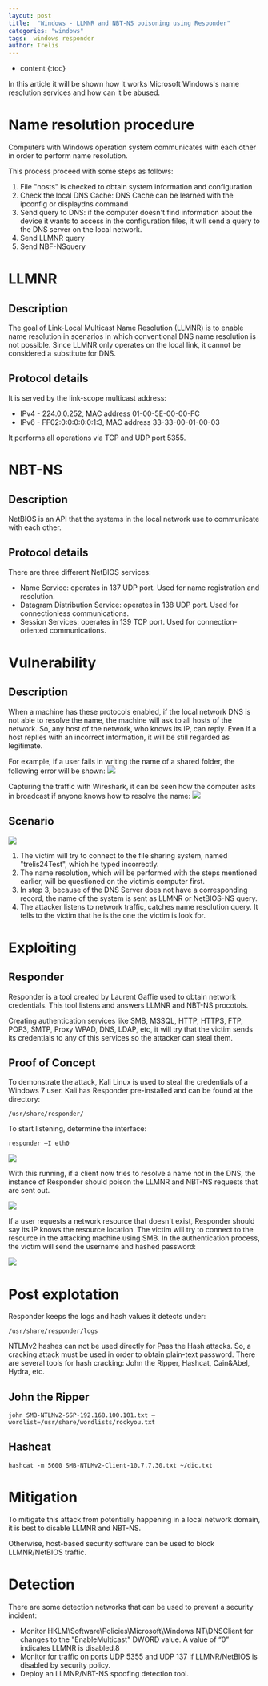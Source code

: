 ```yaml
---
layout: post
title:  "Windows - LLMNR and NBT-NS poisoning using Responder"
categories: "windows"
tags:  windows responder
author: Trelis
---
```


* content
{:toc}

In this article it will be shown how it works Microsoft Windows's name resolution services and how can it be abused.




# Name resolution procedure
Computers with Windows operation system communicates with each other in order to perform name resolution.

This process proceed with some steps as follows:
1. File "hosts" is checked to obtain system information and configuration
2. Check the local DNS Cache: DNS Cache can be learned with the ipconfig or displaydns command
3. Send query to DNS: if the computer doesn't find information about the device it wants to access in the configuration files, it will send a query to the DNS server on the local network.
4. Send LLMNR query
5. Send NBF-NSquery

# LLMNR
## Description
The goal of Link-Local Multicast Name Resolution (LLMNR) is to enable name resolution in scenarios in which conventional DNS name resolution is not possible. Since LLMNR only operates on the local link, it cannot be considered a substitute for DNS.


## Protocol details
It is served by the link-scope multicast address:
* IPv4 - 224.0.0.252, MAC address 01-00-5E-00-00-FC
* IPv6 - FF02:0:0:0:0:0:1:3, MAC address 33-33-00-01-00-03

It performs all operations via TCP and UDP port 5355.



# NBT-NS
## Description
NetBIOS is an API that the systems in the local network use to communicate with each other.

## Protocol details
There are three different NetBIOS services:
* Name Service: operates in 137 UDP port. Used for name registration and resolution.
* Datagram Distribution Service: operates in 138 UDP port. Used for connectionless communications.
* Session Services: operates in 139 TCP port. Used for connection-oriented communications.



# Vulnerability
## Description
When a machine has these protocols enabled, if the local network DNS is not able to resolve the name, the machine will ask to all hosts of the network. So, any host of the network, who knows its IP, can reply. Even if a host replies with an incorrect information, it will be still regarded as legitimate.

For example, if a user fails in writing the name of a shared folder, the following error will be shown:
![](https://raw.githubusercontent.com/trelis24/trelis24.github.io/master/img/2018-07-31-Windows-LLMNR-NBTNS-Poisoning-Responder/error.png)

Capturing the traffic with Wireshark, it can be seen how the computer asks in broadcast if anyone knows how to resolve the name:
![](https://raw.githubusercontent.com/trelis24/trelis24.github.io/master/img/2018-07-31-Windows-LLMNR-NBTNS-Poisoning-Responder/netbios_wireshark1.png)


## Scenario
![](https://raw.githubusercontent.com/trelis24/trelis24.github.io/master/img/2018-07-31-Windows-LLMNR-NBTNS-Poisoning-Responder/diagram.png)

1. The victim will try to connect to the file sharing system, named "trelis24Test", which he typed incorrectly.
2. The name resolution, which will be performed with the steps mentioned earlier, will be questioned on the victim’s computer first.
3. In step 3, because of the DNS Server does not have a corresponding record, the name of the system is sent as LLMNR or NetBIOS-NS query.
4. The attacker listens to network traffic, catches name resolution query. It tells to the victim that he is the one the victim is look for.


# Exploiting
## Responder
Responder is a tool created by Laurent Gaffie used to obtain network credentials. This tool listens and answers LLMNR and NBT-NS procotols. 

Creating authentication services like SMB, MSSQL, HTTP, HTTPS, FTP, POP3, SMTP, Proxy WPAD, DNS, LDAP, etc, it will try that the victim sends its credentials to any of this services so the attacker can steal them. 


## Proof of Concept
To demonstrate the attack, Kali Linux is used to steal the credentials of a Windows 7 user. Kali has Responder pre-installed and can be found at the directory:
```
/usr/share/responder/
```

To start listening, determine the interface:
```
responder –I eth0
```

![](https://raw.githubusercontent.com/trelis24/trelis24.github.io/master/img/2018-07-31-Windows-LLMNR-NBTNS-Poisoning-Responder/responder.PNG)


With this running, if a client now tries to resolve a name not in the DNS, the instance of Responder should poison the LLMNR and NBT-NS requests that are sent out.

![](https://raw.githubusercontent.com/trelis24/trelis24.github.io/master/img/2018-07-31-Windows-LLMNR-NBTNS-Poisoning-Responder/responder_answer.PNG)


If a user requests a network resource that doesn't exist, Responder should say its IP knows the resource location. The victim will try to connect to the resource in the attacking machine using SMB. In the authentication process, the victim will send the username and hashed password:

![](https://raw.githubusercontent.com/trelis24/trelis24.github.io/master/img/2018-07-31-Windows-LLMNR-NBTNS-Poisoning-Responder/wireshark_netbios.PNG)



# Post explotation
Responder keeps the logs and hash values it detects under:
```
/usr/share/responder/logs
```

NTLMv2 hashes can not be used directly for Pass the Hash attacks. So, a cracking attack must be used in order to obtain plain-text password. There are several tools for hash cracking: John the Ripper, Hashcat, Cain&Abel, Hydra, etc.

## John the Ripper
```
john SMB-NTLMv2-SSP-192.168.100.101.txt –wordlist=/usr/share/wordlists/rockyou.txt
```

## Hashcat
```
hashcat -m 5600 SMB-NTLMv2-Client-10.7.7.30.txt ~/dic.txt
```


# Mitigation
To mitigate this attack from potentially happening in a local network domain, it is best to disable LLMNR and NBT-NS.

Otherwise, host-based security software can be used to block LLMNR/NetBIOS traffic. 


# Detection
There are some detection networks that can be used to prevent a security incident:
* Monitor HKLM\Software\Policies\Microsoft\Windows NT\DNSClient for changes to the "EnableMulticast" DWORD value. A value of “0” indicates LLMNR is disabled.8
* Monitor for traffic on ports UDP 5355 and UDP 137 if LLMNR/NetBIOS is disabled by security policy.
* Deploy an LLMNR/NBT-NS spoofing detection tool.
